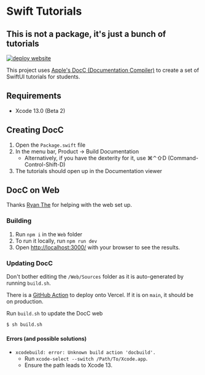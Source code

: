 # Swift Tutorials
## This is not a package, it's just a bunch of tutorials

[![deploy website](https://github.com/tinkercademy/Swift-Tutorials/actions/workflows/main.yml/badge.svg)](https://github.com/tinkercademy/Swift-Tutorials/actions/workflows/main.yml)

This project uses [Apple's DocC (Documentation Compiler)](http://developer.apple.com/documentation/docc/) to create a set of SwiftUI tutorials for students.

## Requirements
- Xcode 13.0 (Beta 2)

## Creating DocC
1. Open the `Package.swift` file
2. In the menu bar, Product → Build Documentation
    - Alternatively, if you have the dexterity for it, use ⌘⌃⇧D (Command-Control-Shift-D)
3. The tutorials should open up in the Documentation viewer

## DocC on Web
Thanks [Ryan The](https://github.com/theboi) for helping with the web set up.

### Building
1. Run `npm i` in the `Web` folder
2. To run it locally, run `npm run dev`
3. Open [http://localhost:3000/](http://localhost:3000/) with your browser to see the results.

### Updating DocC
Don't bother editing the `/Web/Sources` folder as it is auto-generated by running `build.sh`.

There is a [GitHub Action](https://github.com/tinkercademy/Swift-Tutorials/actions/workflows/main.yml) to deploy onto Vercel. If it is on `main`, it should be on production.
 
Run `build.sh` to update the DocC web
```sh
$ sh build.sh
```

#### Errors (and possible solutions)
- `xcodebuild: error: Unknown build action 'docbuild'.`
    - Run `xcode-select --switch /Path/To/Xcode.app`. 
    - Ensure the path leads to Xcode 13.
